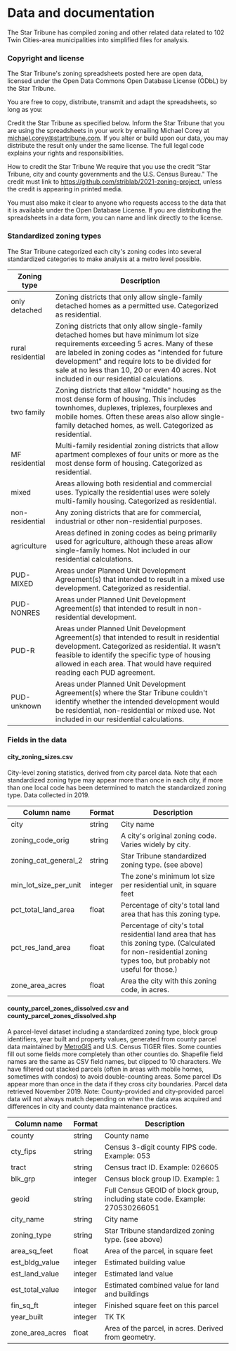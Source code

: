 # Data and documentation

The Star Tribune has compiled zoning and other related data related to 102 Twin Cities-area municipalities into simplified files for analysis.

### Copyright and license
The Star Tribune's zoning spreadsheets posted here are open data, licensed under the Open Data Commons Open Database License (ODbL) by the Star Tribune.

You are free to copy, distribute, transmit and adapt the spreadsheets, so long as you:

Credit the Star Tribune as specified below.
Inform the Star Tribune that you are using the spreadsheets in your work by emailing Michael Corey at michael.corey@startribune.com.
If you alter or build upon our data, you may distribute the result only under the same license. The full legal code explains your rights and responsibilities.

How to credit the Star Tribune
We require that you use the credit “Star Tribune, city and county governments and the U.S. Census Bureau." The credit must link to https://github.com/striblab/2021-zoning-project, unless the credit is appearing in printed media.

You must also make it clear to anyone who requests access to the data that it is available under the Open Database License. If you are distributing the spreadsheets in a data form, you can name and link directly to the license.

### Standardized zoning types
The Star Tribune categorized each city's zoning codes into several standardized categories to make analysis at a metro level possible.

|Zoning type|Description|
|---|---|
|only detached|Zoning districts that only allow single-family detached homes as a permitted use. Categorized as residential.|
|rural residential|Zoning districts that only allow single-family detached homes but have minimum lot size requirements exceeding 5 acres. Many of these are labeled in zoning codes as "intended for future development" and require lots to be divided for sale at no less than 10, 20 or even 40 acres. Not included in our residential calculations.|
|two family|Zoning districts that allow "middle" housing as the most dense form of housing. This includes townhomes, duplexes, triplexes, fourplexes and mobile homes. Often these areas also allow single-family detached homes, as well. Categorized as residential.|
|MF residential|Multi-family residential zoning districts that allow apartment complexes of four units or more as the most dense form of housing. Categorized as residential.|
|mixed|Areas allowing both residential and commercial uses. Typically the residential uses were solely multi-family housing. Categorized as residential.|
|non-residential|Any zoning districts that are for commercial, industrial or other non-residential purposes.|
|agriculture|Areas defined in zoning codes as being primarily used for agriculture, although these areas allow single-family homes. Not included in our residential calculations.|
|PUD-MIXED|Areas under Planned Unit Development Agreement(s) that intended to result in a mixed use development. Categorized as residential.|
|PUD-NONRES|Areas under Planned Unit Development Agreement(s) that intended to result in non-residential development.|
|PUD-R|Areas under Planned Unit Development Agreement(s) that intended to result in residential development. Categorized as residential. It wasn't feasible to identify the specific type of housing allowed in each area. That would have required reading each PUD agreement.|
|PUD-unknown|Areas under Planned Unit Development Agreement(s) where the Star Tribune couldn't identify whether the intended development would be residential, non-residential or mixed use. Not included in our residential calculations.|

### Fields in the data
#### city_zoning_sizes.csv
City-level zoning statistics, derived from city parcel data. Note that each standardized zoning type may appear more than once in each city, if more than one local code has been determined to match the standardized zoning type. Data collected in 2019.

|Column name|Format|Description|
|---|---|---|
|city|string|City name|
|zoning_code_orig|string|A city's original zoning code. Varies widely by city.|
|zoning_cat_general_2|string|Star Tribune standardized zoning type. (see above)|
|min_lot_size_per_unit|integer|The zone's minimum lot size per residential unit, in square feet|
|pct_total_land_area|float|Percentage of city's total land area that has this zoning type.|
|pct_res_land_area|float|Percentage of city's total residential land area that has this zoning type. (Calculated for non-residential zoning types too, but probably not useful for those.)|
|zone_area_acres|float|Area the city with this zoning code, in acres.|


#### county_parcel_zones_dissolved.csv and county_parcel_zones_dissolved.shp

A parcel-level dataset including a standardized zoning type, block group identifiers, year built and property values, generated from county parcel data maintained by [MetroGIS](https://www.metrogis.org/how-do-i-get/parcel-data.aspx) and U.S. Census TIGER files. Some counties fill out some fields more completely than other counties do. Shapefile field names are the same as CSV field names, but clipped to 10 characters. We have filtered out stacked parcels (often in areas with mobile homes, sometimes with condos) to avoid double-counting areas. Some parcel IDs appear more than once in the data if they cross city boundaries. Parcel data retrieved November 2019. Note: County-provided and city-provided parcel data will not always match depending on when the data was acquired and differences in city and county data maintenance practices.

|Column name|Format|Description|
|---|---|---|
|county|string|County name|
|cty_fips|string|Census 3-digit county FIPS code. Example: 053|
|tract|string|Census tract ID. Example: 026605|
|blk_grp|integer|Census block group ID. Example: 1|
|geoid|string|Full Census GEOID of block group, including state code. Example: 270530266051|
|city_name|string|City name|
|zoning_type|string|Star Tribune standardized zoning type. (see above)|
|area_sq_feet|float|Area of the parcel, in square feet|
|est_bldg_value|integer|Estimated building value|
|est_land_value|integer|Estimated land value|
|est_total_value|integer|Estimated combined value for land and buildings|
|fin_sq_ft|integer|Finished square feet on this parcel|
|year_built|integer|TK TK |
|zone_area_acres|float|Area of the parcel, in acres. Derived from geometry.|
